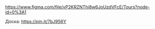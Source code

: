 https://www.figma.com/file/vP2KRZNThi8w6JoUzdVFcE/Tours?node-id=0%3A1

Доска: https://pin.it/7bJ956Y
